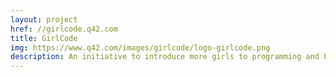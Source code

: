 ```yaml
---
layout: project
href: //girlcode.q42.com
title: GirlCode
img: https://www.q42.com/images/girlcode/logo-girlcode.png
description: An initiative to introduce more girls to programming and bridge the gender gap in tech. The website is a place for introduction, information and inspiration for future Girl Coders. The website is built with meteor.js & scss, using material design principles
---
```

